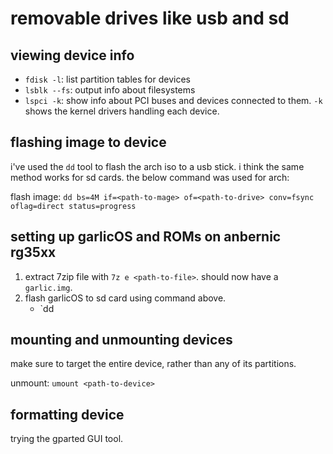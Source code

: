 # removable drives like usb and sd

## viewing device info

- `fdisk -l`: list partition tables for devices
- `lsblk --fs`: output info about filesystems
- `lspci -k`: show info about PCI buses and devices connected to them. `-k` shows the kernel drivers handling each device.

## flashing image to device

i've used the `dd` tool to flash the arch iso to a usb stick. i think the same method works for sd cards. the below command was used for arch:

flash image: `dd bs=4M if=<path-to-mage> of=<path-to-drive> conv=fsync oflag=direct status=progress`

## setting up garlicOS and ROMs on anbernic rg35xx

1. extract 7zip file with `7z e <path-to-file>`. should now have a `garlic.img`.
2. flash garlicOS to sd card using command above.
    - `dd 

## mounting and unmounting devices

make sure to target the entire device, rather than any of its partitions.

unmount: `umount <path-to-device>`

## formatting device

trying the gparted GUI tool.
